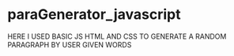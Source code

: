 # paraGenerator_javascript

HERE I USED BASIC JS HTML AND CSS TO GENERATE A RANDOM PARAGRAPH BY USER GIVEN WORDS 
